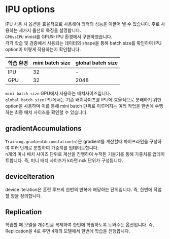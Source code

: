 # IPU options

IPU 사용 시 옵션을 효율적으로 사용해야 최적의 성능을 이끌어 낼 수 있습니다. 주로 사용하는 세가지 옵션의 특징을 설명합니다.   
`GPUvsIPU` mnist를 GPU와 IPU 환경에서 구현하였습니다.   
각각 학습 및 검증에서 사용되는 데이터의 shape을 통해 batch size를 확인하여 IPU option이 어떻게 작용하는지 확인합니다.

|학습 환경|mini batch size|global batch size|
|------|---|---|
|IPU|32|-|
|GPU|32|2048|

`mini batch size` GPU에서 사용하는 배치사이즈입니다.   
`global batch size` IPU에서는 기존 배치사이즈를 IPU에 효율적으로 분배하기 위한 option을 사용하며 이를 통해 mini batch 단위로 이루어지는 여러 작업을 한번에 수행하는 최종 배치 사이즈를 확인할 수 있습니다.   

## gradientAccumulations

`Training.gradientAccumulation(n)`은 gradient를 계산할때 파이프라인을 구성하여 여러 단계로 분할하여 가중치를 업데이트합니다.   
n개의 미니 배치 사이즈 단위로 계산을 진행하여 누적된 기울기를 통해 가중치를 업데이트합니다. 즉, 미니 배치 사이즈가 k라면 nxk 단위가 구성됩니다.

## deviceIteration

device iteration은 훈련 루프의 한번의 반복에 해당하는 단위입니다. 즉, 한번에 작업할 양을 정의합니다.

## Replication

학습할 때 모델을 개수만큼 복제하여 한번에 학습하도록 도와주는 옵션입니다. 즉, Replication을 4로 주면 4개의 모델에서 한번에 학습을 진행합니다.
